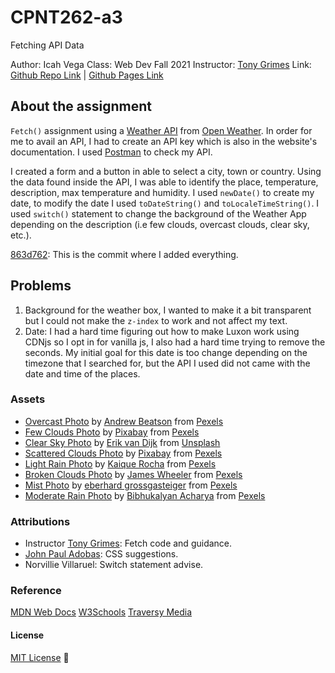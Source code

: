 # CPNT262-a3
Fetching API Data

Author: Icah Vega
Class: Web Dev Fall 2021
Instructor: [Tony Grimes](https://github.com/acidtone)
Link: [Github Repo Link](https://github.com/Icahpv/cpnt262-a3.git) | [Github Pages Link](https://icahpv.github.io/cpnt262-a3/)

## About the assignment

```Fetch()``` assignment using a [Weather API](https://openweathermap.org/api) from [Open Weather](https://openweathermap.org/). In order for me to avail an API, I had to create an API key which is also in the website's documentation. I used [Postman](https://www.postman.com/downloads/) to check my API. 

I created a form and a button in able to select a city, town or country. Using the data found inside the API, I was able to identify the place, temperature, description, max temperature and humidity. I used `newDate()` to create my date, to modify the date I used `toDateString()` and `toLocaleTimeString()`. I used `switch()` statement to change the background of the Weather App depending on the description (i.e few clouds, overcast clouds, clear sky, etc.).

[863d762](https://github.com/Icahpv/cpnt262-a3/commit/863d76229bd445807b87e9306cfcf21e6470c3a1): This is the commit where I added everything. 


## Problems

1. Background for the weather box, I wanted to make it a bit transparent but I could not make the `z-index` to work and not affect my text.
2. Date: I had a hard time figuring out how to make Luxon work using CDNjs so I opt in for vanilla js, I also had a hard time trying to remove the seconds. My initial goal for this date is too change depending on the timezone that I searched for, but the API I used did not came with the date and time of the places.


### Assets

- [Overcast Photo](https://www.pexels.com/photo/asperitas-dark-clouds-in-gloomy-sky-3742711/) by [Andrew Beatson](https://www.pexels.com/@andrew-beatson-2114196) from [Pexels](https://www.pexels.com/)
- [Few Clouds Photo](https://www.pexels.com/photo/blue-cloudy-sky-86695/) by [Pixabay](https://www.pexels.com/@pixabay) from [Pexels](https://www.pexels.com/)
- [Clear Sky Photo](https://unsplash.com/photos/LHu7MaVOsKA) by [Erik van Dijk](https://unsplash.com/@erikvandijk) from [Unsplash](https://unsplash.com/)
- [Scattered Clouds Photo](https://www.pexels.com/photo/brown-field-and-blue-sky-46160/) by [Pixabay](https://www.pexels.com/@pixabay) from [Pexels](https://www.pexels.com/)
- [Light Rain Photo](https://www.pexels.com/photo/water-dew-in-clear-glass-panel-125510/) by [Kaique Rocha](https://www.pexels.com/@kaiquestr) from [Pexels](https://www.pexels.com/)
- [Broken Clouds Photo](https://www.pexels.com/photo/symmetrical-photography-of-clouds-covered-blue-sky-1486974/) by [James Wheeler](https://www.pexels.com/@souvenirpixels) from [Pexels](https://www.pexels.com/)
- [Mist Photo](https://www.pexels.com/photo/landscape-photography-of-mountains-covered-in-snow-691668/) by [eberhard grossgasteiger](https://www.pexels.com/@eberhardgross) from [Pexels](https://www.pexels.com/)
- [Moderate Rain Photo](https://www.pexels.com/photo/selective-focus-photo-of-obalte-green-leafed-plants-during-rain-1463530/) by [Bibhukalyan Acharya](https://www.pexels.com/@bibhukalyan-acharya-351684) from [Pexels](https://www.pexels.com/)

### Attributions

- Instructor [Tony Grimes](https://github.com/acidtone): Fetch code and guidance.
- [John Paul Adobas](https://github.com/jaypee06): CSS suggestions.
- Norvillie Villaruel: Switch statement advise. 

### Reference

[MDN Web Docs](https://developer.mozilla.org/en-US/)
[W3Schools](https://www.w3schools.com/)
[Traversy Media](https://youtu.be/Oive66jrwBs)


#### License
[MIT License](https://opensource.org/licenses/MIT) :scroll:

